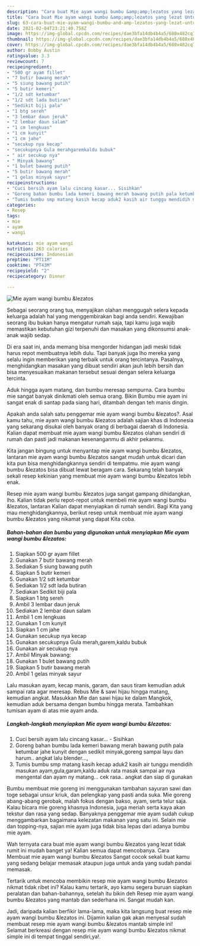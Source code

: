 ```yaml
---
description: "Cara buat Mie ayam wangi bumbu &amp;amp;lezatos yang lezat Untuk Jualan"
title: "Cara buat Mie ayam wangi bumbu &amp;amp;lezatos yang lezat Untuk Jualan"
slug: 63-cara-buat-mie-ayam-wangi-bumbu-and-amp-lezatos-yang-lezat-untuk-jualan
date: 2021-02-04T23:21:40.758Z
image: https://img-global.cpcdn.com/recipes/dae3bfa14db4b4a5/680x482cq70/mie-ayam-wangi-bumbu-lezatos-foto-resep-utama.jpg
thumbnail: https://img-global.cpcdn.com/recipes/dae3bfa14db4b4a5/680x482cq70/mie-ayam-wangi-bumbu-lezatos-foto-resep-utama.jpg
cover: https://img-global.cpcdn.com/recipes/dae3bfa14db4b4a5/680x482cq70/mie-ayam-wangi-bumbu-lezatos-foto-resep-utama.jpg
author: Bobby Austin
ratingvalue: 3.3
reviewcount: 7
recipeingredient:
- "500 gr ayam fillet"
- "7 butir bawang merah"
- "5 siung bawang putih"
- "5 butir kemeri"
- "1/2 sdt ketumbar"
- "1/2 sdt lada butiran"
- "Sedikit biji pala"
- "1 btg sereh"
- "3 lembar daun jeruk"
- "2 lembar daun salam"
- "1 cm lengkuas"
- "1 cm kunyit"
- "1 cm jahe"
- "secukup nya kecap"
- "secukupnya Gula merahgaremkaldu bubuk"
- " air secukup nya"
- " Minyak bawang"
- "1 bulet bawang putih"
- "5 butir bawang merah"
- "1 gelas minyak sayur"
recipeinstructions:
- "Cuci bersih ayam lalu cincang kasar... Sisihkan"
- "Goreng bahan bumbu lada kemeri bawang merah bawang putih pala ketumbar jahe kunyit dengan sedikit minyak,goreng sampai layu dan harum.. angkat lalu blender...,"
- "Tumis bumbu smp matang kasih kecap aduk2 kasih air tunggu mendidih masukan ayam,gula,garam,kaldu aduk rata masak sampai air nya mengental dan ayam ny matang... cek rasa.. angkat dan siap di gunakan"
categories:
- Resep
tags:
- mie
- ayam
- wangi

katakunci: mie ayam wangi 
nutrition: 263 calories
recipecuisine: Indonesian
preptime: "PT11M"
cooktime: "PT43M"
recipeyield: "2"
recipecategory: Dinner

---
```



![Mie ayam wangi bumbu &amp;lezatos](https://img-global.cpcdn.com/recipes/dae3bfa14db4b4a5/680x482cq70/mie-ayam-wangi-bumbu-lezatos-foto-resep-utama.jpg)

Sebagai seorang orang tua, menyajikan olahan menggugah selera kepada keluarga adalah hal yang menggembirakan bagi anda sendiri. Kewajiban seorang ibu bukan hanya mengatur rumah saja, tapi kamu juga wajib memastikan kebutuhan gizi terpenuhi dan masakan yang dikonsumsi anak-anak wajib sedap.

Di era  saat ini, anda memang bisa mengorder hidangan jadi meski tidak harus repot membuatnya lebih dulu. Tapi banyak juga lho mereka yang selalu ingin memberikan yang terbaik untuk orang tercintanya. Pasalnya, menghidangkan masakan yang dibuat sendiri akan jauh lebih bersih dan bisa menyesuaikan makanan tersebut sesuai dengan selera keluarga tercinta. 

Aduk hingga ayam matang, dan bumbu meresap sempurna. Cara bumbu mie sangat banyak dinikmati oleh semua orang. Bikin Bumbu mie ayam ini sangat enak di santap pada siang hari, ditambah dengan teh manis dingin.

Apakah anda salah satu penggemar mie ayam wangi bumbu &amp;lezatos?. Asal kamu tahu, mie ayam wangi bumbu &amp;lezatos adalah sajian khas di Indonesia yang sekarang disukai oleh banyak orang di berbagai daerah di Indonesia. Kalian dapat membuat mie ayam wangi bumbu &amp;lezatos olahan sendiri di rumah dan pasti jadi makanan kesenanganmu di akhir pekanmu.

Kita jangan bingung untuk menyantap mie ayam wangi bumbu &amp;lezatos, lantaran mie ayam wangi bumbu &amp;lezatos sangat mudah untuk dicari dan kita pun bisa menghidangkannya sendiri di tempatmu. mie ayam wangi bumbu &amp;lezatos bisa dibuat lewat beragam cara. Sekarang telah banyak sekali resep kekinian yang membuat mie ayam wangi bumbu &amp;lezatos lebih enak.

Resep mie ayam wangi bumbu &amp;lezatos juga sangat gampang dihidangkan, lho. Kalian tidak perlu repot-repot untuk membeli mie ayam wangi bumbu &amp;lezatos, lantaran Kalian dapat menyiapkan di rumah sendiri. Bagi Kita yang mau menghidangkannya, berikut resep untuk membuat mie ayam wangi bumbu &amp;lezatos yang nikamat yang dapat Kita coba.

<!--inarticleads1-->

##### Bahan-bahan dan bumbu yang digunakan untuk menyiapkan Mie ayam wangi bumbu &amp;lezatos:

1. Siapkan 500 gr ayam fillet
1. Gunakan 7 butir bawang merah
1. Sediakan 5 siung bawang putih
1. Siapkan 5 butir kemeri
1. Gunakan 1/2 sdt ketumbar
1. Sediakan 1/2 sdt lada butiran
1. Sediakan Sedikit biji pala
1. Siapkan 1 btg sereh
1. Ambil 3 lembar daun jeruk
1. Sediakan 2 lembar daun salam
1. Ambil 1 cm lengkuas
1. Gunakan 1 cm kunyit
1. Siapkan 1 cm jahe
1. Gunakan secukup nya kecap
1. Gunakan secukupnya Gula merah,garem,kaldu bubuk
1. Gunakan  air secukup nya
1. Ambil  Minyak bawang:
1. Gunakan 1 bulet bawang putih
1. Siapkan 5 butir bawang merah
1. Ambil 1 gelas minyak sayur


Lalu masukan ayam, kecap manis, garam, dan saus tiram kemudian aduk sampai rata agar meresap. Rebus Mie &amp; sawi hijau hingga matang, kemudian angkat. Masukkan Mie dan sawi hijau ke dalam Mangkok, kemudian aduk bersama dengan bumbu hingga merata. Tambahkan tumisan ayam di atas mie ayam anda. 

<!--inarticleads2-->

##### Langkah-langkah menyiapkan Mie ayam wangi bumbu &amp;lezatos:

1. Cuci bersih ayam lalu cincang kasar... - Sisihkan
1. Goreng bahan bumbu lada kemeri bawang merah bawang putih pala ketumbar jahe kunyit dengan sedikit minyak,goreng sampai layu dan harum.. angkat lalu blender...,
1. Tumis bumbu smp matang kasih kecap aduk2 kasih air tunggu mendidih masukan ayam,gula,garam,kaldu aduk rata masak sampai air nya mengental dan ayam ny matang... cek rasa.. angkat dan siap di gunakan


Bumbu membuat mie goreng ini menggunakan tambahan sayuran sawi dan toge sebagai unsur kriuk, dan pelengkap yang pasti anda suka. Mie goreng abang-abang gerobak, malah fokus dengan bakso, ayam, serta telur saja. Kalau bicara mie goreng khasnya Indonesia, juga meriah serta kaya akan tekstur dan rasa yang sedap. Banyaknya penggemar mie ayam sudah cukup menggambarkan bagaimana kelezatan makanan yang satu ini. Selain mie dan topping-nya, sajian mie ayam juga tidak bisa lepas dari adanya bumbu mie ayam. 

Wah ternyata cara buat mie ayam wangi bumbu &amp;lezatos yang lezat tidak rumit ini mudah banget ya! Kalian semua dapat mencobanya. Cara Membuat mie ayam wangi bumbu &amp;lezatos Sangat cocok sekali buat kamu yang sedang belajar memasak ataupun juga untuk anda yang sudah pandai memasak.

Tertarik untuk mencoba membikin resep mie ayam wangi bumbu &amp;lezatos nikmat tidak ribet ini? Kalau kamu tertarik, ayo kamu segera buruan siapkan peralatan dan bahan-bahannya, setelah itu bikin deh Resep mie ayam wangi bumbu &amp;lezatos yang mantab dan sederhana ini. Sangat mudah kan. 

Jadi, daripada kalian berfikir lama-lama, maka kita langsung buat resep mie ayam wangi bumbu &amp;lezatos ini. Dijamin kalian gak akan menyesal sudah membuat resep mie ayam wangi bumbu &amp;lezatos mantab simple ini! Selamat berkreasi dengan resep mie ayam wangi bumbu &amp;lezatos nikmat simple ini di tempat tinggal sendiri,ya!.

